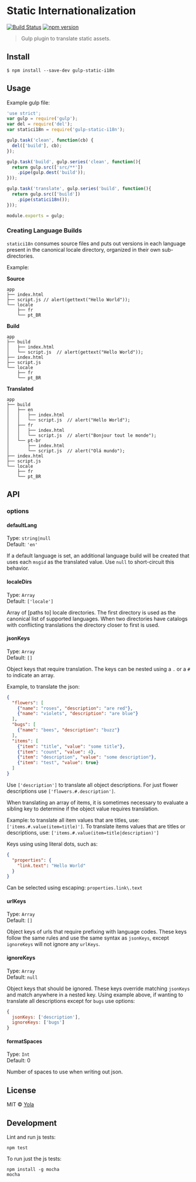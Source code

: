 # Static Internationalization
[![Build Status](https://travis-ci.org/yola/gulp-static-i18n.svg?branch=master)](https://travis-ci.org/yola/gulp-static-i18n)
[![npm version](https://badge.fury.io/js/gulp-static-i18n.svg)](http://badge.fury.io/js/gulp-static-i18n)

> Gulp plugin to translate static assets.


## Install

```
$ npm install --save-dev gulp-static-i18n
```


## Usage

Example gulp file:

```js
'use strict';
var gulp = require('gulp');
var del = require('del');
var statici18n = require('gulp-static-i18n');

gulp.task('clean', function(cb) {
  del(['build'], cb);
});

gulp.task('build', gulp.series('clean', function(){
  return gulp.src(['src/**'])
    .pipe(gulp.dest('build'));
}));

gulp.task('translate', gulp.series('build', function(){
  return gulp.src(['build'])
    .pipe(statici18n());
}));

module.exports = gulp;
```

### Creating Language Builds

`statici18n` consumes source files and puts out versions
in each language present in the canonical locale directory,
organized in their own sub-directories.

Example:

**Source**
```
app
├── index.html
├── script.js // alert(gettext("Hello World"));
└── locale
    ├── fr
    └── pt_BR
```

**Build**
```
app
├── build
│   ├── index.html
│   └── script.js  // alert(gettext("Hello World"));
├── index.html
├── script.js
└── locale
    ├── fr
    └── pt_BR
```

**Translated**
```
app
├── build
│   ├── en
│   │   ├── index.html
│   │   └── script.js  // alert("Hello World");
│   ├── fr
│   │   ├── index.html
│   │   └── script.js  // alert("Bonjour tout le monde");
│   └── pt-br
│       ├── index.html
│       └── script.js  // alert("Olá mundo");
├── index.html
├── script.js
└── locale
    ├── fr
    └── pt_BR
```


## API

### options

#### defaultLang

Type: `string|null`  
Default: `'en'`

If a default language is set, an additional language build will be created
that uses each `msgid` as the translated value. Use `null` to short-circuit
this behavior.

#### localeDirs

Type: `Array`  
Default: `['locale']`

Array of [paths to] locale directories. The first directory is used as the
canonical list of supported languages. When two directories have catalogs with
conflicting translations the directory closer to first is used.

#### jsonKeys

Type: `Array`  
Default: `[]`

Object keys that require translation. The keys can be nested using a `.` or
a `#` to indicate an array.

Example, to translate the json:
```json
{
  "flowers": [
    {"name": "roses", "description": "are red"},
    {"name": "violets", "description": "are blue"}
  ],
  "bugs": [
    {"name": "bees", "description": "buzz"}
  ],
  "items": [
    {"item": "title", "value": "some title"},
    {"item": "count", "value": 4},
    {"item": "description", "value": "some description"},
    {"item": "test", "value": true}
  ]
}
```

Use `['description']` to translate all object descriptions.  For just flower
descriptions use `['flowers.#.description']`.

When translating an array of items, it is sometimes necessary to evaluate a
sibling key to determine if the object value requires translation.

Example: to translate all item values that are titles, use:
`['items.#.value(item=title)']`.  To translate items values that are
titles or descriptions, use:
`['items.#.value(item=title|description)']`

Keys using using literal dots, such as:
```json
{
  "properties": {
    "link.text": "Hello World"
  }
}
```
Can be selected using escaping: `properties.link\.text`

#### urlKeys

Type: `Array`  
Default: `[]`

Object keys of urls that require prefixing with language codes. These keys
follow the same rules and use the same syntax as `jsonKeys`, except `ignoreKeys`
will not ignore any `urlKeys`.

#### ignoreKeys

Type: `Array`  
Default: `null`

Object keys that should be ignored.  These keys override matching `jsonKeys`
and match anywhere in a nested key. Using example above, if wanting
to translate all descriptions except for `bugs` use options:

```js
{
  jsonKeys: ['description'],
  ignoreKeys: ['bugs']
}
```

#### formatSpaces

Type: `Int`  
Default: 0

Number of spaces to use when writing out json.


## License

MIT © [Yola](https://github.com/yola)


## Development

Lint and run js tests:
```
npm test
```

To run just the js tests:
```
npm install -g mocha
mocha
```
